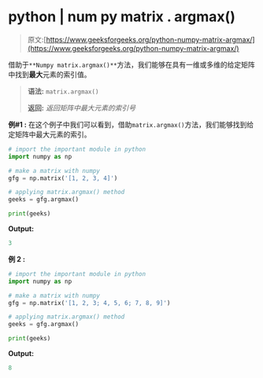 # python | num py matrix . argmax()

> 原文:[https://www.geeksforgeeks.org/python-numpy-matrix-argmax/](https://www.geeksforgeeks.org/python-numpy-matrix-argmax/)

借助于`**Numpy matrix.argmax()**`方法，我们能够在具有一维或多维的给定矩阵中找到**最大**元素的索引值。

> **语法:** `matrix.argmax()`
> 
> **返回:** *返回矩阵中最大元素的索引号*

**例#1 :**
在这个例子中我们可以看到，借助`matrix.argmax()`方法，我们能够找到给定矩阵中最大元素的索引。

```py
# import the important module in python
import numpy as np

# make a matrix with numpy
gfg = np.matrix('[1, 2, 3, 4]')

# applying matrix.argmax() method
geeks = gfg.argmax()

print(geeks)
```

**Output:**

```py
3

```

**例 2 :**

```py
# import the important module in python
import numpy as np

# make a matrix with numpy
gfg = np.matrix('[1, 2, 3; 4, 5, 6; 7, 8, 9]')

# applying matrix.argmax() method
geeks = gfg.argmax()

print(geeks)
```

**Output:**

```py
8

```